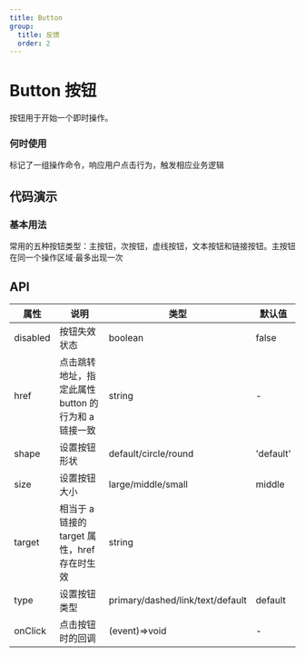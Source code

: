 ```yaml
---
title: Button
group:
  title: 反馈
  order: 2
---
```


# Button 按钮

按钮用于开始一个即时操作。

### 何时使用

标记了一组操作命令，响应用户点击行为，触发相应业务逻辑

## 代码演示

### 基本用法

常用的五种按钮类型：主按钮，次按钮，虚线按钮，文本按钮和链接按钮。主按钮在同一个操作区域·最多出现一次
<code src="./demo/basic.tsx"></code>

## API

| 属性     | 说明                                                | 类型                             | 默认值    |
| -------- | --------------------------------------------------- | -------------------------------- | --------- |
| disabled | 按钮失效状态                                        | boolean                          | false     |
| href     | 点击跳转地址，指定此属性 button 的行为和 a 链接一致 | string                           | -         |
| shape    | 设置按钮形状                                        | default/circle/round             | 'default' |
| size     | 设置按钮大小                                        | large/middle/small               | middle    |
| target   | 相当于 a 链接的 target 属性，href 存在时生效        | string                           |
| type     | 设置按钮类型                                        | primary/dashed/link/text/default | default   |
| onClick  | 点击按钮时的回调                                    | (event)=>void                    | -         |
